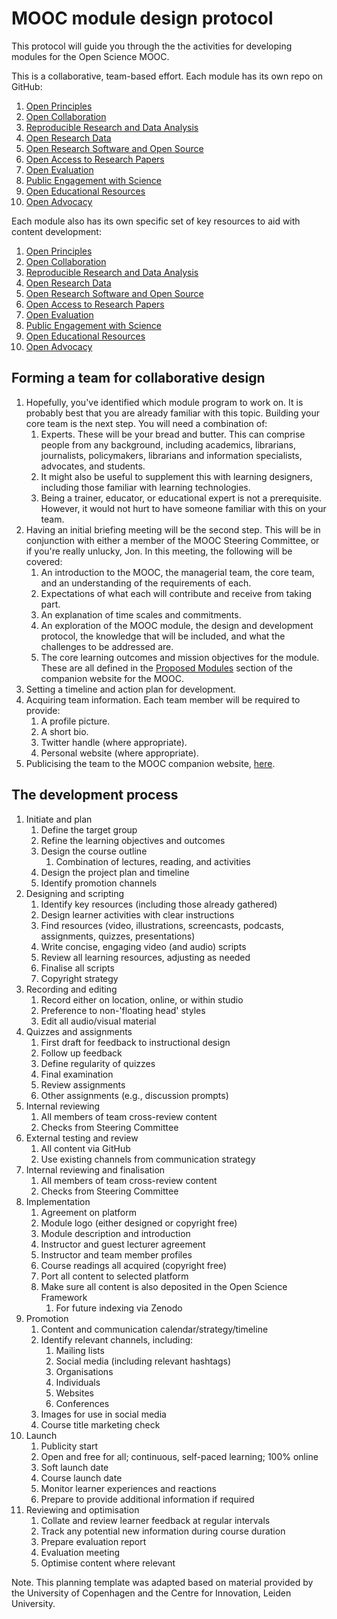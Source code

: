# MOOC module design protocol

This protocol will guide you through the the activities for developing modules for the Open Science MOOC.

This is a collaborative, team-based effort. Each module has its own repo on GitHub:

1. [Open Principles](https://github.com/OpenScienceMOOC/Module-1-Open-Principles)
2. [Open Collaboration](https://github.com/OpenScienceMOOC/Module-2-Collaborative-Platforms)
3. [Reproducible Research and Data Analysis](https://github.com/OpenScienceMOOC/Module-3-Reproducible-Research-and-Data-Analysis)
4. [Open Research Data](https://github.com/OpenScienceMOOC/Module-4-Open-Research-Data)
5. [Open Research Software and Open Source](https://github.com/OpenScienceMOOC/Module-5-Open-Research-Software-and-Ope)
6. [Open Access to Research Papers](https://github.com/OpenScienceMOOC/Module-6-Open-Access-to-Resea)
7. [Open Evaluation](https://github.com/OpenScienceMOOC/Module-7-Open-Evaluation)
8. [Public Engagement with Science](https://github.com/OpenScienceMOOC/Module-8-Public-Engagement-with-Science)
9. [Open Educational Resources](https://github.com/OpenScienceMOOC/Module-9-Open-Educational-Resources)
10. [Open Advocacy](https://github.com/OpenScienceMOOC/Module-10-Open-Advocacy)

Each module also has its own specific set of key resources to aid with content development:

1. [Open Principles](https://opensciencemooc.eu/open-science-resources/#one)
2. [Open Collaboration](https://opensciencemooc.eu/open-science-resources/#two)
3. [Reproducible Research and Data Analysis](https://opensciencemooc.eu/open-science-resources/#three)
4. [Open Research Data](https://opensciencemooc.eu/open-science-resources/#four)
5. [Open Research Software and Open Source](https://opensciencemooc.eu/open-science-resources/#five)
6. [Open Access to Research Papers](https://opensciencemooc.eu/open-science-resources/#six)
7. [Open Evaluation](https://opensciencemooc.eu/open-science-resources/#seven)
8. [Public Engagement with Science](https://opensciencemooc.eu/open-science-resources/#eight)
9. [Open Educational Resources](https://opensciencemooc.eu/open-science-resources/#nine)
10. [Open Advocacy](https://opensciencemooc.eu/open-science-resources/#ten)

## Forming a team for collaborative design

1. Hopefully, you&#39;ve identified which module program to work on. It is probably best that you are already familiar with this topic. Building your core team is the next step. You will need a combination of:
   1. Experts. These will be your bread and butter. This can comprise people from any background, including academics, librarians, journalists, policymakers, librarians and information specialists, advocates, and students.
   2. It might also be useful to supplement this with learning designers, including those familiar with learning technologies.
   3. Being a trainer, educator, or educational expert is not a prerequisite. However, it would not hurt to have someone familiar with this on your team.
2. Having an initial briefing meeting will be the second step. This will be in conjunction with either a member of the MOOC Steering Committee, or if you&#39;re really unlucky, Jon. In this meeting, the following will be covered:
   1. An introduction to the MOOC, the managerial team, the core team, and an understanding of the requirements of each.
   2. Expectations of what each will contribute and receive from taking part.
   3. An explanation of time scales and commitments.
   4. An exploration of the MOOC module, the design and development protocol, the knowledge that will be included, and what the challenges to be addressed are.
   5. The core learning outcomes and mission objectives for the module. These are all defined in the [Proposed Modules](https://opensciencemooc.eu/proposed-modules/) section of the companion website for the MOOC.
3. Setting a timeline and action plan for development.
4. Acquiring team information. Each team member will be required to provide:
   1. A profile picture.
   2. A short bio.
   3. Twitter handle (where appropriate).
   4. Personal website (where appropriate).
5. Publicising the team to the MOOC companion website, [here](https://opensciencemooc.eu/about-us/production-team/).

## The development process

1. Initiate and plan
   1. Define the target group
   2. Refine the learning objectives and outcomes
   3. Design the course outline
       1. Combination of lectures, reading, and activities
   4. Design the project plan and timeline
   5. Identify promotion channels
2. Designing and scripting
   1. Identify key resources (including those already gathered)
   2. Design learner activities with clear instructions
   3. Find resources (video, illustrations, screencasts, podcasts, assignments, quizzes, presentations)
   4. Write concise, engaging video (and audio) scripts
   5. Review all learning resources, adjusting as needed
   6. Finalise all scripts
   7. Copyright strategy
3. Recording and editing
   1. Record either on location, online, or within studio
   2. Preference to non-&#39;floating head&#39; styles
   3. Edit all audio/visual material
4. Quizzes and assignments
   1. First draft for feedback to instructional design
   2. Follow up feedback
   3. Define regularity of quizzes
   4. Final examination
   5. Review assignments
   6. Other assignments (e.g., discussion prompts)
5. Internal reviewing
   1. All members of team cross-review content
   2. Checks from Steering Committee
6. External testing and review
   1. All content via GitHub
   2. Use existing channels from communication strategy
7. Internal reviewing and finalisation
   1. All members of team cross-review content
   2. Checks from Steering Committee
8. Implementation
   1. Agreement on platform
   2. Module logo (either designed or copyright free)
   3. Module description and introduction
   4. Instructor and guest lecturer agreement
   5. Instructor and team member profiles
   6. Course readings all acquired (copyright free)
   7. Port all content to selected platform
   8. Make sure all content is also deposited in the Open Science Framework
       1. For future indexing via Zenodo
9. Promotion
   1. Content and communication calendar/strategy/timeline
   2. Identify relevant channels, including:
       1. Mailing lists
       2. Social media (including relevant hashtags)
       3. Organisations
       4. Individuals
       5. Websites
       6. Conferences
   3. Images for use in social media
   4. Course title marketing check
10. Launch
    1. Publicity start
    2. Open and free for all; continuous, self-paced learning; 100% online
    3. Soft launch date
    4. Course launch date
    5. Monitor learner experiences and reactions
    6. Prepare to provide additional information if required
11. Reviewing and optimisation
    1. Collate and review learner feedback at regular intervals
    2. Track any potential new information during course duration
    3. Prepare evaluation report
    4. Evaluation meeting
    5. Optimise content where relevant

Note. This planning template was adapted based on material provided by the University of Copenhagen and the Centre for Innovation, Leiden University.
